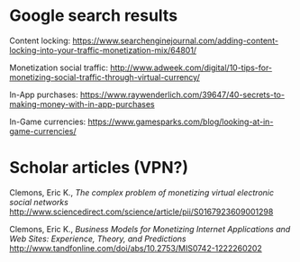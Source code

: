# Google search results

Content locking: https://www.searchenginejournal.com/adding-content-locking-into-your-traffic-monetization-mix/64801/

Monetization social traffic:
http://www.adweek.com/digital/10-tips-for-monetizing-social-traffic-through-virtual-currency/

In-App purchases:
https://www.raywenderlich.com/39647/40-secrets-to-making-money-with-in-app-purchases

In-Game currencies:
https://www.gamesparks.com/blog/looking-at-in-game-currencies/

# Scholar articles (VPN?)
Clemons, Eric K., *The complex problem of monetizing virtual electronic social networks*
http://www.sciencedirect.com/science/article/pii/S0167923609001298

Clemons, Eric K., *Business Models for Monetizing Internet Applications and Web Sites: Experience, Theory, and Predictions*
http://www.tandfonline.com/doi/abs/10.2753/MIS0742-1222260202
